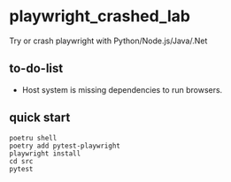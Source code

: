 # playwright_crashed_lab
Try or crash playwright with Python/Node.js/Java/.Net

## to-do-list

* Host system is missing dependencies to run browsers.

## quick start

```shell
poetru shell
poetry add pytest-playwright
playwright install
cd src
pytest
```
